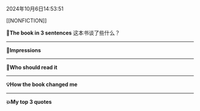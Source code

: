 2024年10月6日14:53:51

[[NONFICTION]]


**🎨The book in 3 sentences**
这本书谈了些什么？


---
**📝Impressions**



---
**🥚Who should read it**



---
**💡How the book changed me**



---
**💥My top 3 quotes**



